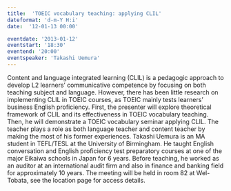 ```yaml
---
title:  'TOEIC vocabulary teaching: applying CLIL'
dateformat: 'd-m-Y H:i'
date:  '12-01-13 00:00'

eventdate: '2013-01-12'
eventstart: '18:30'
eventend: '20:00'
eventspeaker: 'Takashi Uemura'
---
```


Content and language integrated learning (CLIL) is a pedagogic approach to develop L2 learners’ communicative competence by focusing on both teaching subject and language. However, there has been little research on implementing CLIL in TOEIC courses, as TOEIC mainly tests learners’ business English proficiency. First, the presenter will explore theoretical framework of CLIL and its effectiveness in TOEIC vocabulary teaching. Then, he will demonstrate a TOEIC vocabulary seminar applying CLIL. The teacher plays a role as both language teacher and content teacher by making the most of his former experiences.
Takashi Uemura is an MA student in TEFL/TESL at the University of Birmingham. He taught English conversation and English proficiency test preparatory courses at one of the major Eikaiwa schools in Japan for 6 years. Before teaching, he worked as an auditor at an international audit firm and also in finance and banking field for approximately 10 years.
The meeting will be held in room 82 at Wel-Tobata, see the location page for access details.

